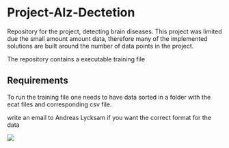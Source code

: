 # Project-Alz-Dectetion
Repository for the project, detecting brain diseases. This project was limited due the small amount amount data, therefore many of the implemented solutions are built around the number of data points in the project.

The repository contains a executable training file

## Requirements
 To run the training file one needs to have data sorted in a folder with the ecat files and corresponding csv file. 
 
 
 write an email to Andreas Lycksam if you want the correct format for the data
 
 ![](https://github.com/NilsErlanson/Project-Alz-Dectetion/blob/master/csv.png )
